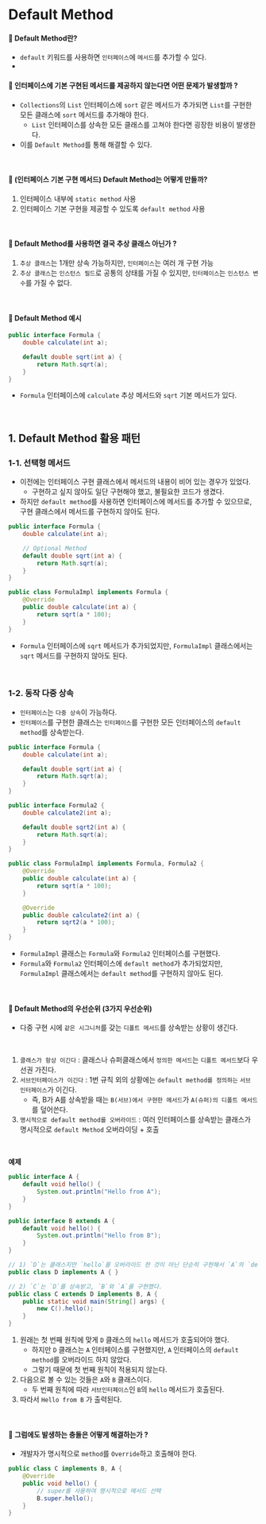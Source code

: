 # Default Method

#### 🔵 Default Method란?

- `default` 키워드를 사용하면 `인터페이스`에 `메서드`를 추가할 수 있다.
-

#### 🔵 인터페이스에 기본 구현된 메서드를 제공하지 않는다면 어떤 문제가 발생할까 ?

- `Collections`의 `List` 인터페이스에 `sort` 같은 메서드가 추가되면 `List`를 구현한 모든 클래스에 `sort` 메서드를 추가해야 한다.
    - `List` 인터페이스를 상속한 모든 클래스를 고쳐야 한다면 굉장한 비용이 발생한다.
- 이를 `Default Method`를 통해 해결할 수 있다.

<br />

#### 🔵 (인터페이스 기본 구현 메서드) Default Method는 어떻게 만들까?

1) 인터페이스 내부에 `static method` 사용
2) 인터페이스 기본 구현을 제공할 수 있도록 `default method` 사용

<br />

#### 🔵 Default Method를 사용하면 결국 추상 클래스 아닌가 ?

1) `추상 클래스`는 1개만 상속 가능하지만, `인터페이스`는 여러 개 구현 가능
2) `추상 클래스`는 `인스턴스 필드`로 공통의 상태를 가질 수 있지만, `인터페이스`는 `인스턴스 변수`를 가질 수 없다.

<br />

#### 🔵 Default Method 예시

```java
public interface Formula {
    double calculate(int a);

    default double sqrt(int a) {
        return Math.sqrt(a);
    }
}
```

- `Formula` 인터페이스에 `calculate` 추상 메서드와 `sqrt` 기본 메서드가 있다.

<br />

## 1. Default Method 활용 패턴

### 1-1. 선택형 메서드

- 이전에는 인터페이스 구현 클래스에서 메서드의 내용이 비어 있는 경우가 있었다.
    - 구현하고 싶지 않아도 일단 구현해야 했고, 불필요한 코드가 생겼다.
- 하지만 `default method`를 사용하면 인터페이스에 메서드를 추가할 수 있으므로, 구현 클래스에서 메서드를 구현하지 않아도 된다.

```java
public interface Formula {
    double calculate(int a);

    // Optional Method 
    default double sqrt(int a) {
        return Math.sqrt(a);
    }
}

public class FormulaImpl implements Formula {
    @Override
    public double calculate(int a) {
        return sqrt(a * 100);
    }
}
```

- `Formula` 인터페이스에 `sqrt` 메서드가 추가되었지만, `FormulaImpl` 클래스에서는 `sqrt` 메서드를 구현하지 않아도 된다.

<br />

### 1-2. 동작 다중 상속

- `인터페이스`는 `다중 상속`이 가능하다.
- `인터페이스`를 구현한 클래스는 `인터페이스`를 구현한 모든 인터페이스의 `default method`를 상속받는다.

```java
public interface Formula {
    double calculate(int a);

    default double sqrt(int a) {
        return Math.sqrt(a);
    }
}

public interface Formula2 {
    double calculate2(int a);

    default double sqrt2(int a) {
        return Math.sqrt(a);
    }
}

public class FormulaImpl implements Formula, Formula2 {
    @Override
    public double calculate(int a) {
        return sqrt(a * 100);
    }

    @Override
    public double calculate2(int a) {
        return sqrt2(a * 100);
    }
}
```

- `FormulaImpl` 클래스는 `Formula`와 `Formula2` 인터페이스를 구현했다.
- `Formula`와 `Formula2` 인터페이스에 `default method`가 추가되었지만, `FormulaImpl` 클래스에서는 `default method`를 구현하지 않아도 된다.

<br />

#### 🔵 Default Method의 우선순위 (3가지 우선순위)

- 다중 구현 시에 `같은 시그니처`를 갖는 `디폴트 메서드`를 상속받는 상황이 생긴다.

<br />

1. `클래스가 항상 이긴다` : 클래스나 슈퍼클래스에서 `정의한 메서드`는 `디폴트 메서드`보다 우선권 가진다.
2. `서브인터페이스가 이긴다` : 1번 규칙 외의 상황에는 `default method를 정의하는` `서브 인터페이스`가 이긴다.
    - 즉, B가 A를 상속받을 때는 `B(서브)에서 구현한 메서드`가 `A(슈퍼)의 디폴트 메서드`를 덮어쓴다.
3. `명시적으로 default method를 오버라이드` : 여러 인터페이스를 상속받는 클래스가 명시적으로 `default Method` 오버라이딩 + 호출

<br />

**예제**

```java
public interface A {
    default void hello() {
        System.out.println("Hello from A");
    }
}

public interface B extends A {
    default void hello() {
        System.out.println("Hello from B");
    }
}

// 1) `D`는 클래스지만 `hello`를 오버라이드 한 것이 아닌 단순히 구현해서 `A`의 `default method`를 상속받았다.
public class D implements A { }

// 2) `C`는 `D`를 상속받고, `B`와 `A`를 구현했다.
public class C extends D implements B, A {
    public static void main(String[] args) {
        new C().hello();
    }
}
```
1) 원래는 첫 번째 원칙에 맞게 `D` 클래스의 `hello` 메서드가 호출되어야 했다.
   - 하지만 `D` 클래스는 `A` 인터페이스를 구현했지만, `A` 인터페이스의 `default method`를 오버라이드 하지 않았다.
   - 그렇기 때문에 첫 번째 원칙이 적용되지 않는다.
2) 다음으로 볼 수 있는 것들은 `A`와 `B` 클래스이다.
   - 두 번째 원칙에 따라 `서브인터페이스`인 `B`의 `hello` 메서드가 호출된다.
3) 따라서 `Hello from B` 가 출력된다.

<br />

#### 🔵 그럼에도 발생하는 충돌은 어떻게 해결하는가 ?
- 개발자가 명시적으로 `method`를 `Override`하고 호출해야 한다.

```java
public class C implements B, A {
    @Override
    public void hello() {
        // super를 사용하여 명시적으로 메서드 선택
        B.super.hello();
    }
}
```
  

